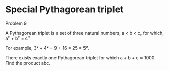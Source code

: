# Special Pythagorean triplet

Problem 9 

A Pythagorean triplet is a set of three natural numbers, a < b < c, for which,
a² + b² = c²

For example, 3² + 4² = 9 + 16 = 25 = 5².

There exists exactly one Pythagorean triplet for which a + b + c = 1000.
Find the product abc.
